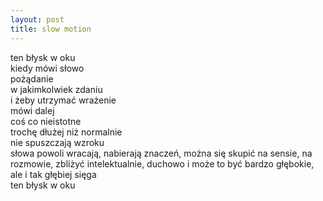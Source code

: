 ```yaml
---
layout: post
title: slow motion
---
```


ten błysk w oku\
kiedy mówi słowo\
pożądanie\
w jakimkolwiek zdaniu\
i żeby utrzymać wrażenie\
mówi dalej\
coś co nieistotne\
trochę dłużej niż normalnie\
nie spuszczają wzroku\
słowa powoli wracają, nabierają znaczeń, można się skupić
na sensie, na rozmowie, zbliżyć intelektualnie, duchowo
i może to być bardzo głębokie, ale i tak głębiej sięga\
ten błysk w oku
